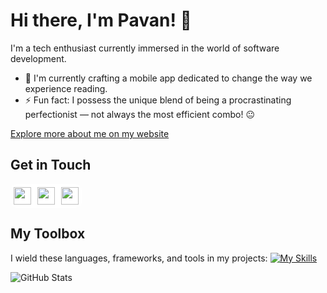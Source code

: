 # Hi there, I'm Pavan! 👋

I'm a tech enthusiast currently immersed in the world of software development.
- 🔭 I'm currently crafting a mobile app dedicated to change the way we experience reading.
- ⚡ Fun fact: I possess the unique blend of being a procrastinating perfectionist — not always the most efficient combo! 😐

[Explore more about me on my website](https://www.pavanpitiwaduge.me)
## Get in Touch

<div style="background-color:white !important; width:min-content; display:grid;
grid-template-columns: repeat(3, 1fr); grid-gap: 10px;
line-height:1em; padding:5px; border-radius:10px">
<a target="_blank" href="https://twitter.com/_pavan0001" style="text-decoration:none;">
     <img style="height:2em;" src="https://raw.githubusercontent.com/dheereshagrwal/colored-icons/f7e587a482aafa9b290d1f757ab0060128f4ff0a/public/icons/twitter/twitter.svg"/>
</a>
  
<a target="_blank" href="https://www.linkedin.com/in/pavan-pitiwaduge/">
     <img style="height:2em;" src="https://raw.githubusercontent.com/dheereshagrwal/colored-icons/f7e587a482aafa9b290d1f757ab0060128f4ff0a/public/icons/linkedin/linkedin.svg"/>
</a>

<a target="_blank" href="mailto:rajivapitiwaduge@gmail.com" style="text-decoration:none;">
     <img style="height:2em;" src="https://raw.githubusercontent.com/dheereshagrwal/colored-icons/f7e587a482aafa9b290d1f757ab0060128f4ff0a/public/icons/gmail/gmail.svg"/>
</a>
</div>

## My Toolbox
I wield these languages, frameworks, and tools in my projects:
[![My Skills](https://skillicons.dev/icons?i=html,css,bootstrap,tailwind,js,ts,react,nextjs,vue,vite,java,c,cpp,cs,dotnet,visualstudio,dart,flutter,androidstudio,git,github,linux,py,mysql,postman,vscode,latex,markdown)](https://skillicons.dev)

![GitHub Stats](https://github-readme-stats.vercel.app/api?username=rajivaPavan&show_icons=true&theme=transparent)
